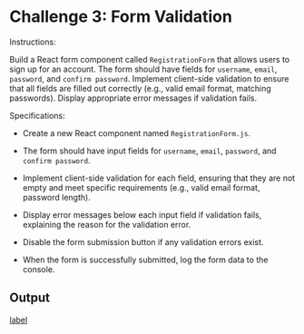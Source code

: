 # Challenge 3: Form Validation

Instructions: 

Build a React form component called `RegistrationForm` that allows users to sign up for an account. The form should have fields for `username`, `email`, `password`, and `confirm password`. Implement client-side validation to ensure that all fields are filled out correctly (e.g., valid email format, matching passwords). Display appropriate error messages if validation fails. 

 

Specifications: 

- Create a new React component named `RegistrationForm.js`. 

- The form should have input fields for `username`, `email`, `password`, and `confirm password`. 

- Implement client-side validation for each field, ensuring that they are not empty and meet specific requirements (e.g., valid email format, password length). 

- Display error messages below each input field if validation fails, explaining the reason for the validation error. 

- Disable the form submission button if any validation errors exist. 

- When the form is successfully submitted, log the form data to the console. 

## Output

[label](../../../../D:/projects/ga-react-challenge/challenge_3/2023-08-05%2023-20-13.mp4)